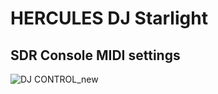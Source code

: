 # HERCULES DJ Starlight

## SDR Console MIDI settings
![DJ CONTROL_new](https://user-images.githubusercontent.com/96939950/148628866-7a4e24db-7e5b-40f5-b0ff-5da28deb8bc6.png)


